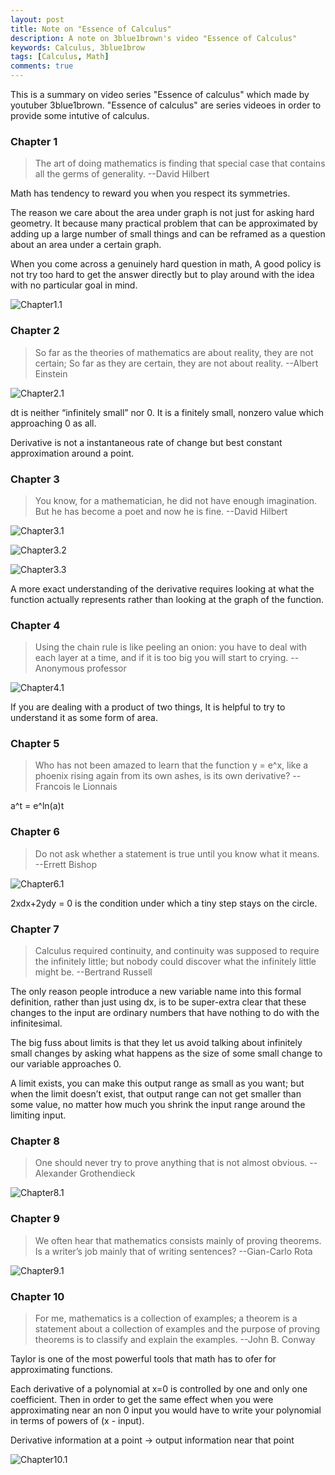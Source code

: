 ```yaml
---
layout: post
title: Note on "Essence of Calculus"
description: A note on 3blue1brown's video "Essence of Calculus"
keywords: Calculus, 3blue1brow
tags: [Calculus, Math]
comments: true
---
```


This is a summary on video series "Essence of calculus" which made by youtuber 3blue1brown. "Essence of calculus" are series videoes in order to provide some intutive of calculus.

### Chapter 1

> The art of doing mathematics is finding that special case that contains all the germs of generality.  --David Hilbert              

Math has tendency to reward you when you respect its symmetries.

The reason we care about the area under graph is not  just for asking hard geometry. It because many practical problem that can be approximated by adding up a large number of small things and can be reframed as a question about an area under a certain graph.

When you come across a genuinely hard question in math, A good policy is not try too hard to get the answer directly but to play around with the idea with no particular goal in mind.

![Chapter1.1](http://boan2014.github.io/images/Calculus/Chapter1.1.png)

### Chapter 2

> So far as the theories of mathematics are about reality, they are not certain; So far as they are certain, they are not about reality.  --Albert Einstein

![Chapter2.1](http://boan2014.github.io/images/Calculus/Chapter2.1.png)

dt is neither “infinitely small”  nor 0. It is a finitely small, nonzero value which approaching 0 as all.

Derivative is not a instantaneous rate of change but best constant approximation around a point.

### Chapter 3

> You know, for a mathematician, he did not have enough imagination. But he has become a poet and now he is fine.  --David Hilbert

![Chapter3.1](http://boan2014.github.io/images/Calculus/Chapter3.1.png)

![Chapter3.2](http://boan2014.github.io/images/Calculus/Chapter3.2.png)

![Chapter3.3](http://boan2014.github.io/images/Calculus/Chapter3.3.png)

A more exact understanding of the derivative requires looking at what the function actually represents rather  than looking at the graph of the function.

### Chapter 4

> Using the chain rule is like peeling an onion: you have to deal with each layer at a time, and if it is too big you will start to crying.  --Anonymous professor

![Chapter4.1](http://boan2014.github.io/images/Calculus/Chapter4.1.png)

 If you are dealing with a product of two things, It is helpful to try to understand it as some form of area.

### Chapter 5

 > Who has not been amazed to learn that the function y = e^x, like a phoenix rising again from its own ashes, is its own derivative?  --Francois le Lionnais

 a^t = e^ln(a)t

### Chapter 6

 > Do not ask whether a statement is true until you know what it means.  --Errett Bishop

![Chapter6.1](http://boan2014.github.io/images/Calculus/Chapter6.1.png)

2xdx+2ydy = 0 is the condition under which a tiny step stays on the circle.

### Chapter 7

> Calculus required continuity, and continuity was supposed to require the infinitely little; but nobody could discover what the infinitely little might be.  --Bertrand Russell

The only reason people introduce a new variable name into this formal definition, rather than just using dx, is to be super-extra clear that these changes to the input are ordinary numbers that have nothing to do with the infinitesimal.

The big fuss about limits is that they let us avoid talking about infinitely small changes by asking what happens as the size of some small change to our variable approaches 0. 
 
A limit exists, you can make this output range as small as you want; but when the limit doesn’t exist, that output range can not get smaller than some value, no matter how much you shrink the input range around the limiting input.

### Chapter 8 

> One should never try to prove anything that is not almost obvious.  --Alexander Grothendieck


![Chapter8.1](http://boan2014.github.io/images/Calculus/Chapter8.1.png)

### Chapter 9

> We often hear that mathematics consists mainly of proving theorems. Is a writer’s job mainly that of writing sentences?  --Gian-Carlo Rota

![Chapter9.1](http://boan2014.github.io/images/Calculus/Chapter9.1.png)

### Chapter 10

> For me, mathematics is  a collection of examples; a theorem is a statement about a collection of examples and the purpose of  proving theorems is to classify and explain the examples.  --John B. Conway


Taylor is one of the most powerful tools that math has to ofer for approximating functions.

Each derivative of  a polynomial at x=0 is controlled by one and only one coefficient.  Then in order to get the same effect when you were approximating near an non 0 input you would have to write your polynomial in terms of powers of (x - input).

Derivative information at a point -> output information near that point

![Chapter10.1](http://boan2014.github.io/images/Calculus/Chapter10.1.png)

